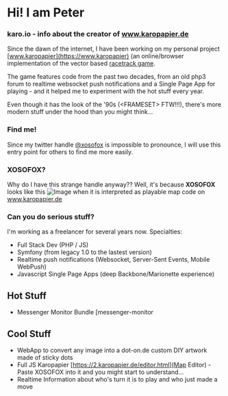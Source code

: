 # Hi! I am Peter



### karo.io - info about the creator of www.karopapier.de
Since the dawn of the internet, I have been working on my personal project [www.karopapier](https://www.karopapier) (an online/browser implementation of the vector based [racetrack game](https://en.wikipedia.org/wiki/Racetrack_(game)).

The game features code from the past two decades, from an old php3 forum to realtime websocket push notifications and a Single Page App for playing - and it helped me to experiment with the hot stuff every year.

Even though it has the look of the '90s (&lt;FRAMESET&gt; FTW!!!), there's more modern stuff under the hood than you might think...
  
### Find me!
Since my twitter handle [@xosofox](https://twitter.com/xosofox) is impossible to pronounce, I will use this entry point for others to find me more easily.

### XOSOFOX?
Why do I have this strange handle anyway?? Well, it's because **XOSOFOX** looks like this ![Image](https://www.karopapier.de/map/105.png?size=12&border=1&cps=0) when it is interpreted as playable map code on www.karopapier.de 

### Can you do serious stuff?
I'm working as a freelancer for several years now.
Specialties:
* Full Stack Dev (PHP / JS)
* Symfony (from legacy 1.0 to the lastest version)
* Realtime push notifications (Websocket, Server-Sent Events, Mobile WebPush)
* Javascript Single Page Apps (deep Backbone/Marionette experience)


## Hot Stuff
* Messenger Monitor Bundle [messenger-monitor


## Cool Stuff
* WebApp to convert any image into a dot-on.de custom DIY artwork made of sticky dots
* Full JS Karopapier [https://2.karopapier.de/editor.html](Map Editor) - Paste XOSOFOX into it and you might start to understand...
* Realtime Information about who's turn it is to play and who just made a move 

